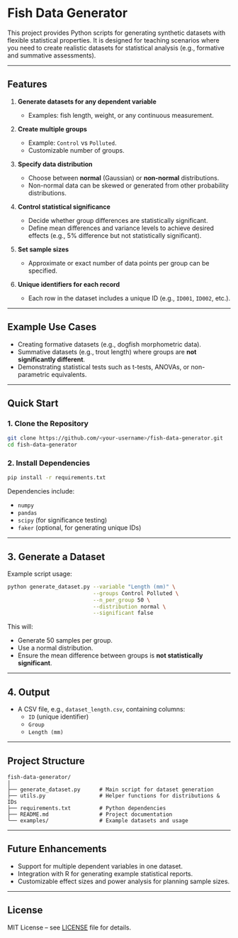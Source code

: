 # Fish Data Generator

This project provides Python scripts for generating synthetic datasets with flexible statistical properties. It is designed for teaching scenarios where you need to create realistic datasets for statistical analysis (e.g., formative and summative assessments).

---

## **Features**

1. **Generate datasets for any dependent variable**  
   - Examples: fish length, weight, or any continuous measurement.

2. **Create multiple groups**  
   - Example: `Control` vs `Polluted`.
   - Customizable number of groups.

3. **Specify data distribution**  
   - Choose between **normal** (Gaussian) or **non-normal** distributions.
   - Non-normal data can be skewed or generated from other probability distributions.

4. **Control statistical significance**  
   - Decide whether group differences are statistically significant.
   - Define mean differences and variance levels to achieve desired effects (e.g., 5% difference but not statistically significant).

5. **Set sample sizes**  
   - Approximate or exact number of data points per group can be specified.

6. **Unique identifiers for each record**  
   - Each row in the dataset includes a unique ID (e.g., `ID001`, `ID002`, etc.).

---

## **Example Use Cases**
- Creating formative datasets (e.g., dogfish morphometric data).
- Summative datasets (e.g., trout length) where groups are **not significantly different**.
- Demonstrating statistical tests such as t-tests, ANOVAs, or non-parametric equivalents.

---

## **Quick Start**

### **1. Clone the Repository**
```bash
git clone https://github.com/<your-username>/fish-data-generator.git
cd fish-data-generator
```

### **2. Install Dependencies**
```bash
pip install -r requirements.txt
```
Dependencies include:
- `numpy`
- `pandas`
- `scipy` (for significance testing)
- `faker` (optional, for generating unique IDs)

---

## **3. Generate a Dataset**
Example script usage:
```bash
python generate_dataset.py --variable "Length (mm)" \
                           --groups Control Polluted \
                           --n_per_group 50 \
                           --distribution normal \
                           --significant false
```

This will:
- Generate 50 samples per group.
- Use a normal distribution.
- Ensure the mean difference between groups is **not statistically significant**.

---

## **4. Output**
- A CSV file, e.g., `dataset_length.csv`, containing columns:
  - `ID` (unique identifier)
  - `Group`
  - `Length (mm)`

---

## **Project Structure**
```
fish-data-generator/
│
├── generate_dataset.py      # Main script for dataset generation
├── utils.py                 # Helper functions for distributions & IDs
├── requirements.txt         # Python dependencies
├── README.md                # Project documentation
└── examples/                # Example datasets and usage
```

---

## **Future Enhancements**
- Support for multiple dependent variables in one dataset.
- Integration with R for generating example statistical reports.
- Customizable effect sizes and power analysis for planning sample sizes.

---

## **License**
MIT License – see [LICENSE](LICENSE) file for details.
